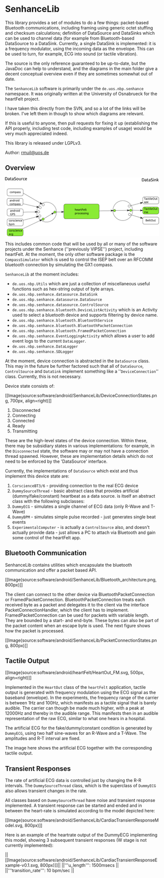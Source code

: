 # SenhanceLib #
This library provides a set of modules to do a few things: packet-based Bluetooth communications, including framing using generic octet stuffing and checksum calculations; definition of DataSource and DataSinks which can be used to channel data (for example from Bluetooth-based DataSource to a DataSink. Currently, a single DataSink is implemented: it is a frequency modulator, using the incoming data as the envelope. This can be used to turn, for example, ECG into sound (or tactile vibration).

The source is the only reference guaranteed to be up-to-date, but the JavaDoc can help to understand, and the diagrams in the main folder give a decent conceptual overview even if they are sometimes somewhat out of date.

The `SenhanceLib` software is primarily under the `de.uos.nbp.senhance` namespace. It was originally written at the University of Osnabrueck for the heartFelt project.

I have taken this directly from the SVN, and so a lot of the links will be broken. I've left them in though to show which diagrams are relevant.

If this is useful to anyone, then pull requests for fixing it up (establishing the API properly, including test code, including examples of usage) would be very much appreciated indeed.

This library is released under LGPLv3.

Author: rmuil@uos.de

## Overview ##

![Alt text](/DataSourceSink.png?raw=true "DataSource and DataSink")

This includes common code that will be used by all or many of the software projects under the Senhance (''previously VIPSE'') project, including heartFelt. At the moment, the only other software package is the `CompassSimulator` which is used to control the ISEP belt over an RFCOMM bluetooth connection by simulating the GX1 compass.

`SenhanceLib` at the moment includes:
 * `de.uos.nbp.Utils` which are just a collection of miscellaneous useful functions such as hex-string output of byte arrays.
 * `de.uos.nbp.senhance.datasource.DataSink`
 * `de.uos.nbp.senhance.datasource.DataSource`
 * `de.uos.nbp.senhance.datasource.ControlSource`
 * `de.uos.nbp.senhance.bluetooth.DeviceListActivity` which is an Activity used to select a bluetooth device and supports filtering by device name.
 * `de.uos.nbp.senhance.bluetooth.BluetoothService`
 * `de.uos.nbp.senhance.bluetooth.BluetoothPacketConnection`
 * `de.uos.nbp.senhance.bluetooth.FramedPacketConnection`
 * `de.uos.nbp.senhance.EventLoggingActivity` which allows a user to add event logs to the current `DataLogger`.
 * `de.uos.nbp.senhance.DataLogger`
 * `de.uos.nbp.senhance.SDLogger`

At the moment, device connection is abstracted in the `DataSource` class. This may in the future be further factored such that all of `DataSource`, `ControlSource` and `DataSink` implement something like a ''`DeviceConnection`'' class. Currently, this is not necessary.

Device state consists of:

[[Image(source:software/android/SenhanceLib/DeviceConnectionStates.png, 700px, align=right)]]
 1. Disconnected
 1. Connecting
 1. Connected
 1. Ready
 1. Transmitting

These are the high-level states of the device connection. Within these, there may be subsidiary states in various implementations: for example, in the `Disconnected` state, the software may or may not have a connection thread spawned. However, these are implementation details which do not need to be enforced by the 'DataSource' interface.

Currently, the implementations of `DataSource` which exist and thus implement this device state are:

1. `CorscienceBT3/6` - providing connection to the real ECG device
1. `DummySourceThread` - basic abstract class that provides artificial (dummy/fake/constant) heartbeat as a data source. is itself an abstract class with the following subclasses:
 1. `DummyECG` - simulates a single channel of ECG data (only R-Wave and T-Wave)
 1. `DummyBPM` - simulates simple pulse recorded - just generates single beat events
1. `ExperimentalComputer` - is actually a `ControlSource` also, and doesn't actually provide data - just allows a PC to attach via Bluetooth and gain some control of the heartFelt app.


## Bluetooth Communication ##

SenhanceLib contains utilities which encapsulate the bluetooth communication and offer a packet based API. 

[[Image(source:software/android/SenhanceLib/Bluetooth_architecture.png, 800px)]]

The client can connect to the other device via BluetoothPacketConnection or FramedPacketConnection. BluetoothPacketConnection treats each received byte as a packet and delegates it to the client via the interface PacketConnectionHandler, which the client has to implement. FramedPacketConnection can be used for packets with variable length. They are bounded by a start- and end-byte. These bytes can also be part of the packet content when an escape byte is used. The next figure shows how the packet is processed.

[[Image(source:software/android/SenhanceLib/PacketConnectionStates.png, 800px)]]

## Tactile Output ##

[[Image(source:software/android/heartFelt/HeartOut_FM.svg, 500px, align=right)]]


Implemented in the `HeartOut` class of the `heartFelt` application, tactile output is generated with frequency modulation using the ECG signal as the baseband (envelope). In the experiments, the frequency range of the carrier is between 1Hz and 100Hz, which manifests as a tactile signal that is barely audible. The carrier can though be made much higher, with a peak at 12000Hz and thereby in the audible range. This manifests then in an audible representation of the raw ECG, similar to what one hears in a hospital.

The artificial ECG for the fake/dummy/constant condition is generated by `DummyECG`, using two half sine-waves for an R-Wave and a T-Wave. The amplitudes and R-T interval are fixed.

The image here shows the artificial ECG together with the corresponding tactile output.

## Transient Responses ##

The rate of artificial ECG data is controlled just by changing the R-R intervals. The `DummySourceThread` class, which is the superclass of `DummyECG` also allows transient changes in the rate.

All classes based on `DummySourceThread` have noise and transient response implemented. A transient response can be started and ended and in between the heart-rate is simulated according to the model depicted here:

[[Image(source:software/android/SenhanceLib/CardiacTransientResponseModel.svg, 800px)]]

Here is an example of the heartrate output of the DummyECG implementing this model, showing 3 subsequent transient responses (W stage is not currently implemented):

||[[Image(source:software/android/SenhanceLib/CardiacTransientResponseExample-v0.1.svg, 800px)]]||
||'''u_length''': 1500msecs ||
||'''transition_rate''': 10 bpm/sec ||
